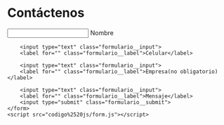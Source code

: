 <!DOCTYPE html>
<html lang="en">
<head>
    <meta charset="UTF-8">
    <title>formulario de contacto</title>
    <link rel="stylesheet" href="css/formulario.css">

</head>
<body>
    <form action="" class="formulario">
        <h1 class="formulario__titulo">Contáctenos</h1>
        <input type="text" class="formulario__input">
        <label for="" class="formulario__label">Nombre</label>
        
        <input type="text" class="formulario__input">
        <label for="" class="formulario__label">Celular</label>
        
        <input type="text" class="formulario__input">
        <label for="" class="formulario__label">Empresa(no obligatorio)</label>
        
        <input type="text" class="formulario__input">
        <label for="" class="formulario__label">Mensaje</label>
        <input type="submit" class="formulario__submit">
    </form>
    <script src="codigo%2520js/form.js"></script>
</body>
</html>
